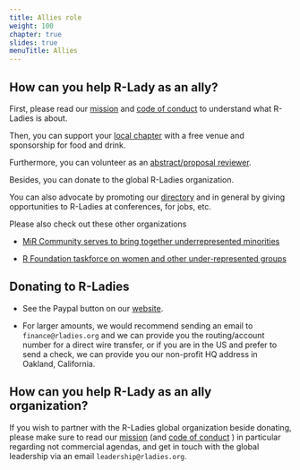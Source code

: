 ```yaml
---
title: Allies role
weight: 100
chapter: true
slides: true
menuTitle: Allies
---
```


## How can you help R-Lady as an ally?

First, please read our [mission](/about/mission/) and [code of conduct](/about/coc/) to understand what R-Ladies is about.

Then, you can support your [local chapter](https://github.com/rladies/starter-kit/blob/master/Current-Chapters.csv) with a free venue and sponsorship for food and drink.

Furthermore, you can volunteer as an [abstract/proposal reviewer](/comm/abstract-review/).

Besides, you can donate to the global R-Ladies organization.

You can also advocate by promoting our [directory](http://rladies.org/directory/) and in general by giving opportunities to R-Ladies at conferences, for jobs, etc.

Please also check out these other organizations

* [MiR Community serves to bring together underrepresented minorities](https://docs.google.com/forms/d/1x3eFj0syKeFkEQVg1XNSDOFlbOCkIDseKxKeC8or1-U/viewform?edit_requested=true)

* [R Foundation taskforce on women and other under-represented groups](https://forwards.github.io/)

## Donating to R-Ladies

* See the Paypal button on our [website](https://rladies.org/).

* For larger amounts, we would recommend sending an email to `finance@rladies.org` and we can provide you the routing/account number for a direct wire transfer, or if you are in the US and prefer to send a check, we can provide you our non-profit HQ address in Oakland, California.

## How can you help R-Lady as an ally organization?

If you wish to partner with the R-Ladies global organization beside donating, please make sure to read our [mission](/about/mission) (and [code of conduct](/about/coc/) ) in particular regarding not commercial agendas, and get in touch with the global leadership via an email `leadership@rladies.org`.